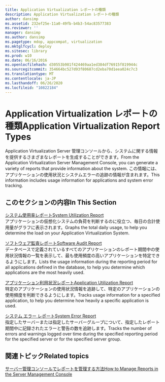 ```yaml
---
title: Application Virtualization レポートの種類
description: Application Virtualization レポートの種類
author: dansimp
ms.assetid: 232ef25e-11a0-49fb-b4b3-54ac83577383
ms.reviewer: ''
manager: dansimp
ms.author: dansimp
ms.pagetype: mdop, appcompat, virtualization
ms.mktglfcycl: deploy
ms.sitesec: library
ms.prod: w10
ms.date: 06/16/2016
ms.openlocfilehash: d30553b981f424469aa1ed384df76915f819944c
ms.sourcegitcommit: 354664bc527d93f80687cd2eba70d1eea024c7c3
ms.translationtype: MT
ms.contentlocale: ja-JP
ms.lasthandoff: 06/26/2020
ms.locfileid: "10822184"
---
```

# <span data-ttu-id="b62ce-103">Application Virtualization レポートの種類</span><span class="sxs-lookup"><span data-stu-id="b62ce-103">Application Virtualization Report Types</span></span>


<span data-ttu-id="b62ce-104">Application Virtualization Server 管理コンソールから、システムに関する情報を提供するさまざまなレポートを生成することができます。</span><span class="sxs-lookup"><span data-stu-id="b62ce-104">From the Application Virtualization Server Management Console, you can generate a variety of reports that provide information about the system.</span></span> <span data-ttu-id="b62ce-105">この情報には、アプリケーションの使用状況とシステムエラーの追跡の情報が含まれます。</span><span class="sxs-lookup"><span data-stu-id="b62ce-105">This information includes usage information for applications and system error tracking.</span></span>

## <span data-ttu-id="b62ce-106">このセクションの内容</span><span class="sxs-lookup"><span data-stu-id="b62ce-106">In This Section</span></span>


<a href="" id="system-utilization-report"></a>[<span data-ttu-id="b62ce-107">システム使用率レポート</span><span class="sxs-lookup"><span data-stu-id="b62ce-107">System Utilization Report</span></span>](system-utilization-reportserver.md)  
<span data-ttu-id="b62ce-108">アプリケーションの仮想化システムの負荷を判断するのに役立つ、毎日の合計使用量がグラフに表示されます。</span><span class="sxs-lookup"><span data-stu-id="b62ce-108">Graphs the total daily usage, to help you determine the load on your Application Virtualization System.</span></span>

<a href="" id="software-audit-report"></a>[<span data-ttu-id="b62ce-109">ソフトウェア監査レポート</span><span class="sxs-lookup"><span data-stu-id="b62ce-109">Software Audit Report</span></span>](software-audit-reportserver.md)  
<span data-ttu-id="b62ce-110">データベースで定義されているすべてのアプリケーションのレポート期間中の使用状況情報の一覧を表示して、最も使用頻度の高いアプリケーションを特定できるようにします。</span><span class="sxs-lookup"><span data-stu-id="b62ce-110">Lists the usage information during the reporting period for all applications defined in the database, to help you determine which applications are the most heavily used.</span></span>

<a href="" id="application-utilization-report"></a>[<span data-ttu-id="b62ce-111">アプリケーション利用状況レポート</span><span class="sxs-lookup"><span data-stu-id="b62ce-111">Application Utilization Report</span></span>](application-utilization-reportserver.md)  
<span data-ttu-id="b62ce-112">特定のアプリケーションの使用状況情報を追跡して、特定のアプリケーションの使用頻度を判断できるようにします。</span><span class="sxs-lookup"><span data-stu-id="b62ce-112">Tracks usage information for a specified application, to help you determine how heavily a specific application is used.</span></span>

<a href="" id="system-error-report"></a>[<span data-ttu-id="b62ce-113">システム エラー レポート</span><span class="sxs-lookup"><span data-stu-id="b62ce-113">System Error Report</span></span>](system-error-reportserver.md)  
<span data-ttu-id="b62ce-114">指定したサーバーまたは指定したサーバーグループについて、指定したレポート期間中に記録されたエラーと警告の数を追跡します。</span><span class="sxs-lookup"><span data-stu-id="b62ce-114">Tracks the number of errors and warnings logged over time during the specified reporting period for the specified server or for the specified server group.</span></span>

## <span data-ttu-id="b62ce-115">関連トピック</span><span class="sxs-lookup"><span data-stu-id="b62ce-115">Related topics</span></span>


[<span data-ttu-id="b62ce-116">サーバー管理コンソールでレポートを管理する方法</span><span class="sxs-lookup"><span data-stu-id="b62ce-116">How to Manage Reports in the Server Management Console</span></span>](how-to-manage-reports-in-the-server-management-console.md)

 

 





